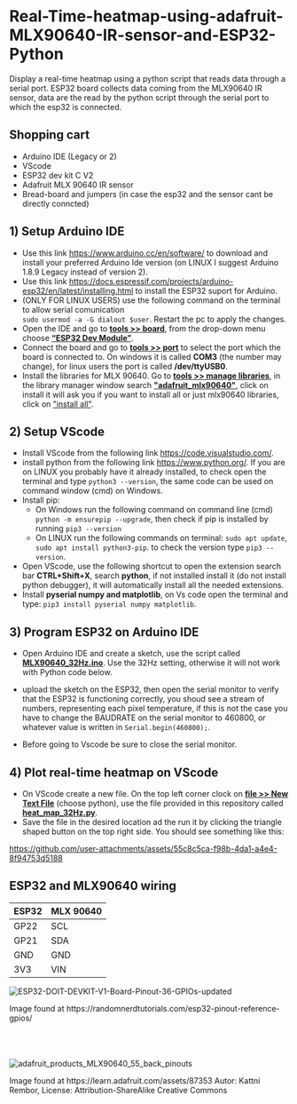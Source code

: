# Real-Time-heatmap-using-adafruit-MLX90640-IR-sensor-and-ESP32-Python
Display a real-time heatmap using a python script that reads data through a serial port. ESP32 board collects data coming from the MLX90640 IR sensor, data are the read by the python script through the serial port to which the esp32 is connected. 

## Shopping cart
* Arduino IDE (Legacy or 2)
* VScode
* ESP32 dev kit C V2
* Adafruit MLX 90640 IR sensor
* Bread-board and jumpers (in case the esp32 and the sensor cant be directly conncted)

## 1) Setup Arduino IDE
* Use this link https://www.arduino.cc/en/software/ to download and install your preferred Arduino Ide version (on LINUX I suggest Arduino 1.8.9 Legacy instead of version 2).
* Use this link https://docs.espressif.com/projects/arduino-esp32/en/latest/installing.html to install the ESP32 suport for Arduino.
* (ONLY FOR LINUX USERS) use the following command on the terminal to allow serial comunication <br />
   `sudo usermod -a -G dialout $user`. Restart the pc to apply the changes.
* Open the IDE and go to <ins>**tools >> board**</ins>, from the drop-down menu choose <ins>**“ESP32 Dev Module”**</ins>.
* Connect the board and go to <ins>**tools >> port**</ins> to select the port which the board is connected to. On windows it is called __COM3__ (the number may change), for linux users the port is called __/dev/ttyUSB0__.
* Install the libraries for MLX 90640. Go to <ins>**tools >> manage libraries**</ins>, in the library manager window search <ins>**"adafruit_mlx90640"**</ins>, click on install it will ask you if you want to install all or just mlx90640 libraries, click on <ins>"install all"</ins>.

## 2) Setup VScode  
* Install VScode from the following link https://code.visualstudio.com/.
* install python from the following link https://www.python.org/. If you are on LINUX you probably have it already installed, to check open the terminal and type `python3 --version`, the same code can be used on command window (cmd) on Windows.
* Install pip:
    * On Windows run the following command on command line (cmd) `python -m ensurepip --upgrade`, then check if pip is installed by running `pip3 --version`
    * On LINUX run the following commands on terminal: `sudo apt update`, `sudo apt install python3-pip`. to check the version type `pip3 --version`.
* Open VScode, use the following shortcut to open the extension search bar __CTRL+Shift+X__, search __python__, if not installed install it (do not install python debugger), it will automatically install all the needed extensions.
* Install __pyserial numpy and matplotlib__, on Vs code open the terminal and type: `pip3 install pyserial numpy matplotlib`.

## 3) Program ESP32 on Arduino IDE
* Open Arduino IDE and create a sketch, use the script called <a href="https://github.com/TaralloMan741/Real-time-heatmap-python-MLX90640-ESP32/blob/main/MLX90640_32Hz.ino">__MLX90640_32Hz.ino__</a>. Use the 32Hz setting, otherwise it will not work with Python code below.

* upload the sketch on the ESP32, then open the serial monitor to verify that the ESP32 is functioning correctly, you shoud see a stream of numbers, representing each pixel temperature, if this is not the case you have to change the BAUDRATE on the serial monitor to 460800, or whatever value is written in `Serial.begin(460800);`.
* Before going to Vscode be sure to close the serial monitor.

## 4) Plot real-time heatmap on VScode 
* On VScode create a new file. On the top left corner clock on <ins>**file >> New Text File**</ins> (choose python), use the file provided in this repository called <a href="https://github.com/TaralloMan741/Real-time-heatmap-python-MLX90640-ESP32/blob/main/heat_map_32Hz.py">__heat_map_32Hz.py__</a>.
* Save the file in the desired location ad the run it by clicking the triangle shaped button on the top right side. You should see something like this:

https://github.com/user-attachments/assets/55c8c5ca-f98b-4da1-a4e4-8f94753d5188


## ESP32 and MLX90640 wiring


| ESP32  | MLX 90640 |
| ------------- | ------------- |
| GP22  | SCL  |
| GP21  | SDA  |
| GND  | GND  |
| 3V3  | VIN  |


![ESP32-DOIT-DEVKIT-V1-Board-Pinout-36-GPIOs-updated](https://github.com/user-attachments/assets/230f8e6d-63ad-4918-add3-b66e808cf87b)
<figcaption>Image found at https://randomnerdtutorials.com/esp32-pinout-reference-gpios/</figcaption> <br />
<br />
<br />

![adafruit_products_MLX90640_55_back_pinouts](https://github.com/user-attachments/assets/94942398-c675-446f-999e-6b3590b8639b)
<figcaption>Image found at https://learn.adafruit.com/assets/87353 Autor: Kattni Rembor, License: Attribution-ShareAlike Creative Commons</figcaption>

